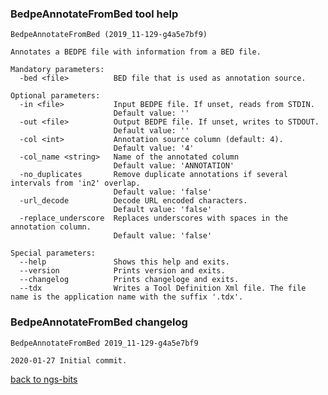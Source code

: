 ### BedpeAnnotateFromBed tool help
	BedpeAnnotateFromBed (2019_11-129-g4a5e7bf9)
	
	Annotates a BEDPE file with information from a BED file.
	
	Mandatory parameters:
	  -bed <file>          BED file that is used as annotation source.
	
	Optional parameters:
	  -in <file>           Input BEDPE file. If unset, reads from STDIN.
	                       Default value: ''
	  -out <file>          Output BEDPE file. If unset, writes to STDOUT.
	                       Default value: ''
	  -col <int>           Annotation source column (default: 4).
	                       Default value: '4'
	  -col_name <string>   Name of the annotated column
	                       Default value: 'ANNOTATION'
	  -no_duplicates       Remove duplicate annotations if several intervals from 'in2' overlap.
	                       Default value: 'false'
	  -url_decode          Decode URL encoded characters.
	                       Default value: 'false'
	  -replace_underscore  Replaces underscores with spaces in the annotation column.
	                       Default value: 'false'
	
	Special parameters:
	  --help               Shows this help and exits.
	  --version            Prints version and exits.
	  --changelog          Prints changeloge and exits.
	  --tdx                Writes a Tool Definition Xml file. The file name is the application name with the suffix '.tdx'.
	
### BedpeAnnotateFromBed changelog
	BedpeAnnotateFromBed 2019_11-129-g4a5e7bf9
	
	2020-01-27 Initial commit.
[back to ngs-bits](https://github.com/imgag/ngs-bits)